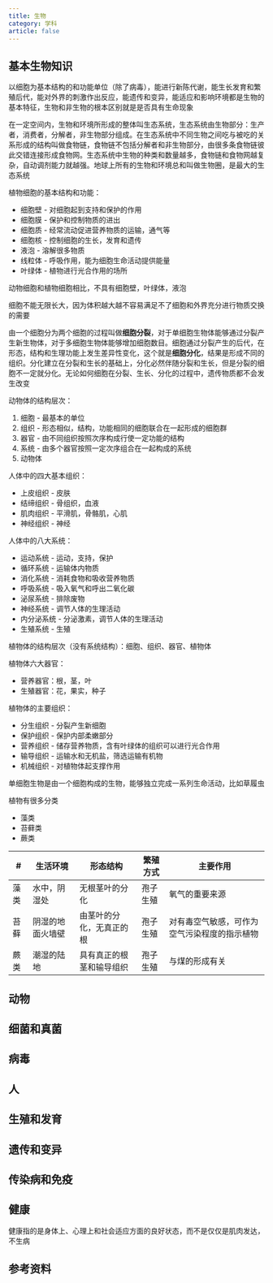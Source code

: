 ```yaml
---
title: 生物
category: 学科
article: false
---
```


## 基本生物知识

以细胞为基本结构的和功能单位（除了病毒），能进行新陈代谢，能生长发育和繁殖后代，能对外界的刺激作出反应，能遗传和变异，能适应和影响环境都是生物的基本特征，生物和非生物的根本区别就是是否具有生命现象

在一定空间内，生物和环境所形成的整体叫生态系统，生态系统由生物部分：生产者，消费者，分解者，非生物部分组成。在生态系统中不同生物之间吃与被吃的关系形成的结构叫做食物链，食物链不包括分解者和非生物部分，由很多条食物链彼此交错连接形成食物网。生态系统中生物的种类和数量越多，食物链和食物网越复杂，自动调剂能力就越强。地球上所有的生物和环境总和叫做生物圈，是最大的生态系统

植物细胞的基本结构和功能：

+ 细胞壁 - 对细胞起到支持和保护的作用
+ 细胞膜 - 保护和控制物质的进出
+ 细胞质 - 经常流动促进营养物质的运输，通气等
+ 细胞核 - 控制细胞的生长，发育和遗传
+ 液泡 - 溶解很多物质
+ 线粒体 - 呼吸作用，能为细胞生命活动提供能量
+ 叶绿体 - 植物进行光合作用的场所

动物细胞和植物细胞相比，不具有细胞壁，叶绿体，液泡

细胞不能无限长大，因为体积越大越不容易满足不了细胞和外界充分进行物质交换的需要

由一个细胞分为两个细胞的过程叫做**细胞分裂**，对于单细胞生物体能够通过分裂产生新生物体，对于多细胞生物体能够增加细胞数目。细胞通过分裂产生的后代，在形态，结构和生理功能上发生差异性变化，这个就是**细胞分化**，结果是形成不同的组织。分化建立在分裂和生长的基础上，分化必然伴随分裂和生长，但是分裂的细胞不一定就分化。无论如何细胞在分裂、生长、分化的过程中，遗传物质都不会发生改变

动物体的结构层次：

1. 细胞 - 最基本的单位
2. 组织 - 形态相似，结构，功能相同的细胞联合在一起形成的细胞群
3. 器官 - 由不同组织按照次序构成行使一定功能的结构
4. 系统 - 由多个器官按照一定次序组合在一起构成的系统
5. 动物体

人体中的四大基本组织：

+ 上皮组织 - 皮肤
+ 结缔组织 - 骨组织，血液
+ 肌肉组织 - 平滑肌，骨骼肌，心肌
+ 神经组织 - 神经

人体中的八大系统：

+ 运动系统 - 运动，支持，保护
+ 循环系统 - 运输体内物质
+ 消化系统 - 消耗食物和吸收营养物质
+ 呼吸系统 -  吸入氧气和呼出二氧化碳
+ 泌尿系统 - 排除废物
+ 神经系统 - 调节人体的生理活动
+ 内分泌系统 - 分泌激素，调节人体的生理活动
+ 生殖系统 - 生殖

植物体的结构层次（没有系统结构）：细胞、组织、器官、植物体

植物体六大器官：

+ 营养器官：根，茎，叶
+ 生殖器官：花，果实，种子

植物体的主要组织：

+ 分生组织 - 分裂产生新细胞
+ 保护组织 - 保护内部柔嫩部分
+ 营养组织 - 储存营养物质，含有叶绿体的组织可以进行光合作用
+ 输导组织 - 运输水和无机盐，筛选运输有机物
+ 机械组织 - 对植物体起支撑作用

单细胞生物是由一个细胞构成的生物，能够独立完成一系列生命活动，比如草履虫

植物有很多分类

+ 藻类
+ 苔藓类
+ 蕨类

\#|生活环境|形态结构|繁殖方式|主要作用
---|---|---|---|---
藻类|水中，阴湿处|无根茎叶的分化|孢子生殖|氧气的重要来源
苔藓|阴湿的地面火墙壁|由茎叶的分化，无真正的根|孢子生殖|对有毒空气敏感，可作为空气污染程度的指示植物
蕨类|潮湿的陆地|具有真正的根茎和输导组织|孢子生殖|与煤的形成有关

## 动物

## 细菌和真菌

## 病毒

## 人

## 生殖和发育

## 遗传和变异

## 传染病和免疫

## 健康

健康指的是身体上、心理上和社会适应方面的良好状态，而不是仅仅是肌肉发达，不生病

## 参考资料
